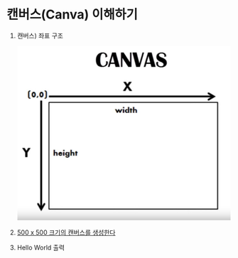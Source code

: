 # 캔버스(Canva) 이해하기

1. 캔버스) 좌표 구조

    ![CANVAS](./01/00.jpg)

2. [500 x 500 크기의 캔버스를 생성한다](../../01-sample/index.html)
3. Hello World 출력

